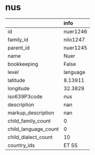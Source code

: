 # nus
|                      | info     |
|:---------------------|:---------|
| id                   | nuer1246 |
| family_id            | nilo1247 |
| parent_id            | nuer1245 |
| name                 | Nuer     |
| bookkeeping          | False    |
| level                | language |
| latitude             | 8.13911  |
| longitude            | 32.3829  |
| iso639P3code         | nus      |
| description          | nan      |
| markup_description   | nan      |
| child_family_count   | 0        |
| child_language_count | 0        |
| child_dialect_count  | 10       |
| country_ids          | ET SS    |